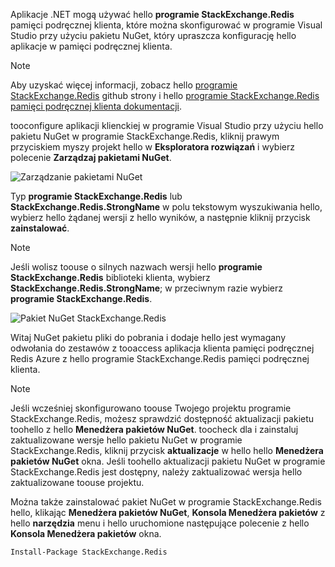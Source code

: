Aplikacje .NET mogą używać hello **programie StackExchange.Redis** pamięci podręcznej klienta, które można skonfigurować w programie Visual Studio przy użyciu pakietu NuGet, który upraszcza konfigurację hello aplikacje w pamięci podręcznej klienta. 

> [!NOTE]
> Aby uzyskać więcej informacji, zobacz hello [programie StackExchange.Redis](http://github.com/StackExchange/StackExchange.Redis) github strony i hello [programie StackExchange.Redis pamięci podręcznej klienta dokumentacji](http://github.com/StackExchange/StackExchange.Redis#documentation).
> 
> 

tooconfigure aplikacji klienckiej w programie Visual Studio przy użyciu hello pakietu NuGet w programie StackExchange.Redis, kliknij prawym przyciskiem myszy projekt hello w **Eksploratora rozwiązań** i wybierz polecenie **Zarządzaj pakietami NuGet**. 

![Zarządzanie pakietami NuGet](media/redis-cache-configure-stackexchange-redis-nuget/redis-cache-manage-nuget-menu.png)

Typ **programie StackExchange.Redis** lub **StackExchange.Redis.StrongName** w polu tekstowym wyszukiwania hello, wybierz hello żądanej wersji z hello wyników, a następnie kliknij przycisk **zainstalować**.

> [!NOTE]
> Jeśli wolisz toouse o silnych nazwach wersji hello **programie StackExchange.Redis** biblioteki klienta, wybierz **StackExchange.Redis.StrongName**; w przeciwnym razie wybierz **programie StackExchange.Redis**.
> 
> 

![Pakiet NuGet StackExchange.Redis](media/redis-cache-configure-stackexchange-redis-nuget/redis-cache-stackexchange-redis.png)

Witaj NuGet pakietu pliki do pobrania i dodaje hello jest wymagany odwołania do zestawów z tooaccess aplikacja klienta pamięci podręcznej Redis Azure z hello programie StackExchange.Redis pamięci podręcznej klienta.

> [!NOTE]
> Jeśli wcześniej skonfigurowano toouse Twojego projektu programie StackExchange.Redis, możesz sprawdzić dostępność aktualizacji pakietu toohello z hello **Menedżera pakietów NuGet**. toocheck dla i zainstaluj zaktualizowane wersje hello pakietu NuGet w programie StackExchange.Redis, kliknij przycisk **aktualizacje** w hello hello **Menedżera pakietów NuGet** okna. Jeśli toohello aktualizacji pakietu NuGet w programie StackExchange.Redis jest dostępny, należy zaktualizować wersja hello zaktualizowane toouse projektu.
> 
> 

Można także zainstalować pakiet NuGet w programie StackExchange.Redis hello, klikając **Menedżera pakietów NuGet**, **Konsola Menedżera pakietów** z hello **narzędzia** menu i hello uruchomione następujące polecenie z hello **Konsola Menedżera pakietów** okna.
    
```
Install-Package StackExchange.Redis
```

